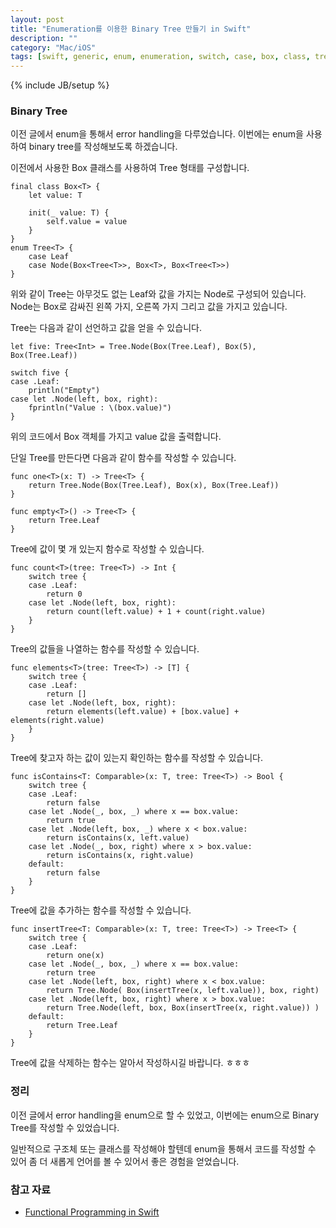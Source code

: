 ```yaml
---
layout: post
title: "Enumeration를 이용한 Binary Tree 만들기 in Swift"
description: ""
category: "Mac/iOS"
tags: [swift, generic, enum, enumeration, switch, case, box, class, tree, b-tree, binary tree]
---
```

{% include JB/setup %}

### Binary Tree

이전 글에서 enum을 통해서 error handling을 다루었습니다. 이번에는 enum을 사용하여 binary tree를 작성해보도록 하겠습니다.

이전에서 사용한 Box 클래스를 사용하여 Tree 형태를 구성합니다.

	final class Box<T> {
		let value: T

		init(_ value: T) {
			self.value = value
		}
	}
	enum Tree<T> {
		case Leaf
		case Node(Box<Tree<T>>, Box<T>, Box<Tree<T>>)
	}

위와 같이 Tree는 아무것도 없는 Leaf와 값을 가지는 Node로 구성되어 있습니다. Node는 Box로 감싸진 왼쪽 가지, 오른쪽 가지 그리고 값을 가지고 있습니다.

Tree는 다음과 같이 선언하고 값을 얻을 수 있습니다.

	let five: Tree<Int> = Tree.Node(Box(Tree.Leaf), Box(5), Box(Tree.Leaf))

	switch five {
	case .Leaf:
		println("Empty")
	case let .Node(left, box, right):
		fprintln("Value : \(box.value)")
	}

위의 코드에서 Box 객체를 가지고 value 값을 출력합니다. 

단일 Tree를 만든다면 다음과 같이 함수를 작성할 수 있습니다.

	func one<T>(x: T) -> Tree<T> {
		return Tree.Node(Box(Tree.Leaf), Box(x), Box(Tree.Leaf))
	}

	func empty<T>() -> Tree<T> {
		return Tree.Leaf
	}

Tree에 값이 몇 개 있는지 함수로 작성할 수 있습니다.

	func count<T>(tree: Tree<T>) -> Int {
		switch tree {
		case .Leaf:
			return 0
		case let .Node(left, box, right):
			return count(left.value) + 1 + count(right.value)
		}
	}

Tree의 값들을 나열하는 함수를 작성할 수 있습니다.

	func elements<T>(tree: Tree<T>) -> [T] {
		switch tree {
		case .Leaf:
			return []
		case let .Node(left, box, right):
			return elements(left.value) + [box.value] + elements(right.value)
		}
	}

Tree에 찾고자 하는 값이 있는지 확인하는 함수를 작성할 수 있습니다.

	func isContains<T: Comparable>(x: T, tree: Tree<T>) -> Bool {
		switch tree {
		case .Leaf:
			return false
		case let .Node(_, box, _) where x == box.value:
			return true
		case let .Node(left, box, _) where x < box.value:
			return isContains(x, left.value)
		case let .Node(_, box, right) where x > box.value:
			return isContains(x, right.value)
		default:
			return false
		}
	}

Tree에 값을 추가하는 함수를 작성할 수 있습니다.

	func insertTree<T: Comparable>(x: T, tree: Tree<T>) -> Tree<T> {
		switch tree {
		case .Leaf:
			return one(x)
		case let .Node(_, box, _) where x == box.value:
			return tree
		case let .Node(left, box, right) where x < box.value:
			return Tree.Node( Box(insertTree(x, left.value)), box, right)
		case let .Node(left, box, right) where x > box.value:
			return Tree.Node(left, box, Box(insertTree(x, right.value)) )
		default:
			return Tree.Leaf
		}
	}

Tree에 값을 삭제하는 함수는 알아서 작성하시길 바랍니다. ㅎㅎㅎ

### 정리

이전 글에서 error handling을 enum으로 할 수 있었고, 이번에는 enum으로 Binary Tree를 작성할 수 있었습니다.

일반적으로 구조체 또는 클래스를 작성해야 할텐데 enum을 통해서 코드를 작성할 수 있어 좀 더 새롭게 언어를 볼 수 있어서 좋은 경험을 얻었습니다.

### 참고 자료

* [Functional Programming in Swift][Functional Programming in Swift]

[Functional Programming in Swift]: http://www.objc.io/books/